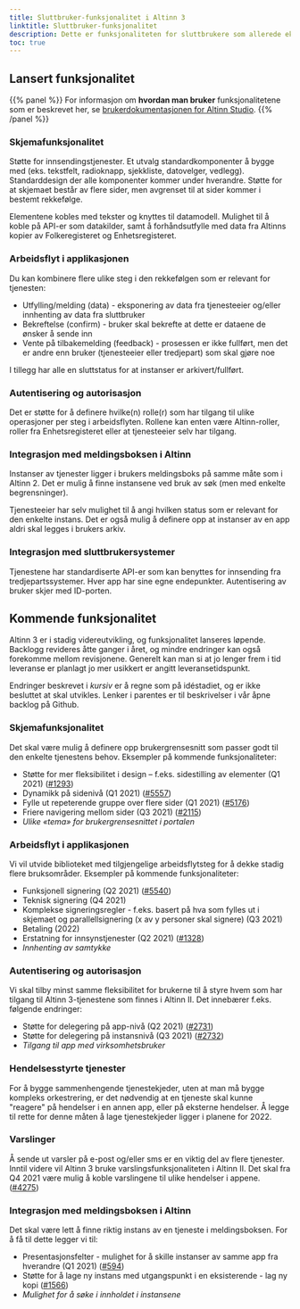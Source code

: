 ```yaml
---
title: Sluttbruker-funksjonalitet i Altinn 3
linktitle: Sluttbruker-funksjonalitet
description: Dette er funksjonaliteten for sluttbrukere som allerede eksisterer, og noen av de større endringene som er planlagt framover i Altinn 3.
toc: true
---
```


## Lansert funksjonalitet

{{% panel %}}
For informasjon om **hvordan man bruker** funksjonalitetene som er beskrevet her, se [brukerdokumentasjonen for Altinn Studio](/docs/altinn-studio/).
{{% /panel %}}
### Skjemafunksjonalitet

Støtte for innsendingstjenester. Et utvalg standardkomponenter å bygge med (eks. tekstfelt, radioknapp, sjekkliste, datovelger, vedlegg). Standarddesign der alle komponenter kommer under hverandre. Støtte for at skjemaet består av flere sider, men avgrenset til at sider kommer i bestemt rekkefølge.

Elementene kobles med tekster og knyttes til datamodell. Mulighet til å koble på API-er som datakilder, samt å forhåndsutfylle med data fra Altinns kopier av Folkeregisteret og Enhetsregisteret.

### Arbeidsflyt i applikasjonen

Du kan kombinere flere ulike steg i den rekkefølgen som er relevant for tjenesten:

- Utfylling/melding (data) - eksponering av data fra tjenesteeier og/eller innhenting av data fra sluttbruker
- Bekreftelse (confirm) - bruker skal bekrefte at dette er dataene de ønsker å sende inn
- Vente på tilbakemelding (feedback) - prosessen er ikke fullført, men det er andre enn bruker (tjenesteeier eller tredjepart) som skal gjøre noe

I tillegg har alle en sluttstatus for at instanser er arkivert/fullført.

### Autentisering og autorisasjon

Det er støtte for å definere hvilke(n) rolle(r) som har tilgang til ulike operasjoner per steg i arbeidsflyten. Rollene kan enten være Altinn-roller, roller fra Enhetsregisteret eller at tjenesteeier selv har tilgang.

### Integrasjon med meldingsboksen i Altinn

Instanser av tjenester ligger i brukers meldingsboks på samme måte som i Altinn 2. Det er mulig å finne instansene ved bruk av søk (men med enkelte begrensninger).

Tjenesteeier har selv mulighet til å angi hvilken status som er relevant for den enkelte instans. Det er også mulig å definere opp at instanser av en app aldri skal legges i brukers arkiv.

### Integrasjon med sluttbrukersystemer

Tjenestene har standardiserte API-er som kan benyttes for innsending fra tredjepartssystemer. Hver app har sine egne endepunkter. Autentisering av bruker skjer med ID-porten.

## Kommende funksjonalitet

Altinn 3 er i stadig videreutvikling, og funksjonalitet lanseres løpende. Backlogg revideres åtte ganger i året, og mindre endringer kan også forekomme mellom revisjonene.
Generelt kan man si at jo lenger frem i tid leveranse er planlagt jo mer usikkert er angitt leveransetidspunkt.

Endringer beskrevet i _kursiv_ er å regne som på idéstadiet, og er ikke besluttet at skal utvikles.
Lenker i parentes er til beskrivelser i vår åpne backlog på Github.

### Skjemafunksjonalitet

Det skal være mulig å definere opp brukergrensesnitt som passer godt til den enkelte tjenestens behov. Eksempler på kommende funksjonaliteter:

- Støtte for mer fleksibilitet i design – f.eks. sidestilling av elementer (Q1 2021) ([#1293](https://github.com/Altinn/altinn-studio/issues/1293))
- Dynamikk på sidenivå (Q1 2021) ([#5557](https://github.com/Altinn/altinn-studio/issues/5557))
- Fylle ut repeterende gruppe over flere sider (Q1 2021) ([#5176](https://github.com/Altinn/altinn-studio/issues/5176))
- Friere navigering mellom sider (Q3 2021) ([#2115](https://github.com/Altinn/altinn-studio/issues/2115))
- _Ulike «tema» for brukergrensesnittet i portalen_


### Arbeidsflyt i applikasjonen

Vi vil utvide biblioteket med tilgjengelige arbeidsflytsteg for å dekke stadig flere bruksområder. Eksempler på kommende funksjonaliteter:

- Funksjonell signering (Q2 2021) ([#5540](https://github.com/Altinn/altinn-studio/issues/5540))
- Teknisk signering (Q4 2021)
- Komplekse signeringsregler - f.eks. basert på hva som fylles ut i skjemaet og parallellsignering (x av y personer skal signere) (Q3 2021)
- Betaling (2022)
- Erstatning for innsynstjenester (Q2 2021) ([#1328](https://github.com/Altinn/altinn-studio/issues/1328))
- _Innhenting av samtykke_

### Autentisering og autorisasjon

Vi skal tilby minst samme fleksibilitet for brukerne til å styre hvem som har tilgang til Altinn 3-tjenestene som finnes i Altinn II. Det innebærer f.eks. følgende endringer:

- Støtte for delegering på app-nivå (Q2 2021) ([#2731](https://github.com/Altinn/altinn-studio/issues/2731))
- Støtte for delegering på instansnivå (Q3 2021) ([#2732](https://github.com/Altinn/altinn-studio/issues/2732))
- _Tilgang til app med virksomhetsbruker_

### Hendelsesstyrte tjenester

For å bygge sammenhengende tjenestekjeder, uten at man må bygge kompleks orkestrering, er det nødvendig at en tjeneste skal kunne "reagere" på hendelser i en annen app, eller på eksterne hendelser.
Å legge til rette for denne måten å lage tjenestekjeder ligger i planene for 2022.

### Varslinger

Å sende ut varsler på e-post og/eller sms er en viktig del av flere tjenester. Inntil videre vil Altinn 3 bruke varslingsfunksjonaliteten i Altinn II. Det skal fra Q4 2021 være mulig å koble varslingene til ulike hendelser i appene. ([#4275](https://github.com/Altinn/altinn-studio/issues/4275))

### Integrasjon med meldingsboksen i Altinn

Det skal være lett å finne riktig instans av en tjeneste i meldingsboksen. For å få til dette legger vi til:

- Presentasjonsfelter - mulighet for å skille instanser av samme app fra hverandre (Q1 2021) ([#594](https://github.com/Altinn/altinn-studio/issues/594))
- Støtte for å lage ny instans med utgangspunkt i en eksisterende - lag ny kopi ([#1566](https://github.com/Altinn/altinn-studio/issues/1566))
- _Mulighet for å søke i innholdet i instansene_
